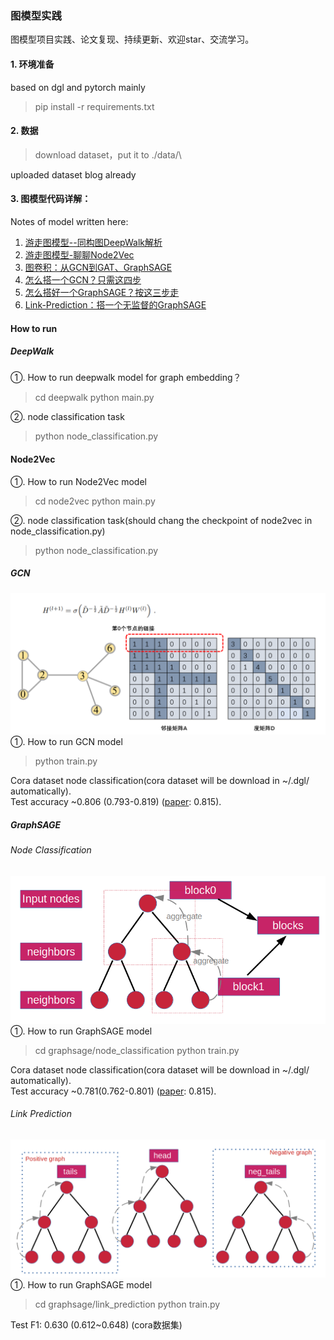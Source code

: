 ### 图模型实践
图模型项目实践、论文复现、持续更新、欢迎star、交流学习。

#### 1. 环境准备
based on dgl and pytorch mainly
>pip install -r requirements.txt

#### 2. 数据
>download dataset，put it to ./data/\

uploaded dataset blog already

#### 3. 图模型代码详解：
Notes of model written here:   
1. [游走图模型--同构图DeepWalk解析](https://zhuanlan.zhihu.com/p/397710211)
2. [游走图模型-聊聊Node2Vec](https://zhuanlan.zhihu.com/p/400849086)
3. [图卷积：从GCN到GAT、GraphSAGE](https://zhuanlan.zhihu.com/p/404826711)
4. [怎么搭一个GCN？只需这四步](https://zhuanlan.zhihu.com/p/422380707)
5. [怎么搭好一个GraphSAGE？按这三步走](https://zhuanlan.zhihu.com/p/429147607)
6. [Link-Prediction：搭一个无监督的GraphSAGE](https://zhuanlan.zhihu.com/p/435766657)
#### How to run
##### DeepWalk
①. How to run deepwalk model for graph embedding？
>cd deepwalk
>python main.py

②. node classification task
>python node_classification.py

#### Node2Vec
①. How to run Node2Vec model 
>cd node2vec
>python main.py

②. node classification task(should chang the checkpoint of node2vec in node_classification.py)
>python node_classification.py

##### GCN
![gcn](pictures/GCN_AD2.png)
①. How to run GCN model 
>python train.py

Cora dataset node classification(cora dataset will be download in ~/.dgl/ automatically).  
Test accuracy ~0.806 (0.793-0.819) ([paper](https://arxiv.org/abs/1609.02907): 0.815).

##### GraphSAGE

###### Node Classification
![node_classification](pictures/node_classification.png)
①. How to run GraphSAGE model
>cd graphsage/node_classification
>python train.py

Cora dataset node classification(cora dataset will be download in ~/.dgl/ automatically).  
Test accuracy ~0.781(0.762-0.801)  ([paper](https://arxiv.org/abs/1609.02907): 0.815).

###### Link Prediction
![link_prediction](pictures/graphSAGE_link_pre.png)
①. How to run GraphSAGE model 
>cd graphsage/link_prediction
>python train.py

Test F1: 0.630 (0.612~0.648) (cora数据集)